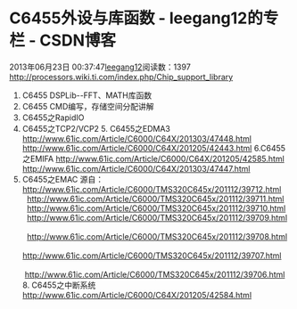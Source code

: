 # C6455外设与库函数 - leegang12的专栏 - CSDN博客
2013年06月23日 00:37:47[leegang12](https://me.csdn.net/leegang12)阅读数：1397
http://processors.wiki.ti.com/index.php/Chip_support_library
1. C6455 DSPLib--FFT、MATH库函数
2. C6455 CMD编写，存储空间分配讲解
3. C6455之RapidIO
4. C6455之TCP2/VCP2
5. C6455之EDMA3
http://www.61ic.com/Article/C6000/C64X/201303/47448.html
http://www.61ic.com/Article/C6000/C64X/201205/42443.html
6.C6455之EMIFA
http://www.61ic.com/Article/C6000/C64X/201205/42585.html
http://www.61ic.com/Article/C6000/C64X/201303/47447.html
7. C6455之EMAC
源自：http://www.61ic.com/Article/C6000/TMS320C645x/201112/39712.html
    http://www.61ic.com/Article/C6000/TMS320C645x/201112/39711.html
    http://www.61ic.com/Article/C6000/TMS320C645x/201112/39710.html
    http://www.61ic.com/Article/C6000/TMS320C645x/201112/39709.html
    http://www.61ic.com/Article/C6000/TMS320C645x/201112/39708.html
            http://www.61ic.com/Article/C6000/TMS320C645x/201112/39707.html
           http://www.61ic.com/Article/C6000/TMS320C645x/201112/39706.html
8. C6455之中断系统
http://www.61ic.com/Article/C6000/C64X/201205/42584.html

